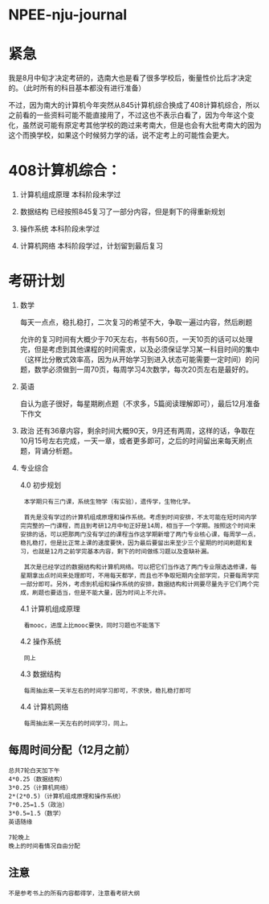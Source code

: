 # NPEE-nju-journal

# 紧急

我是8月中旬才决定考研的，选南大也是看了很多学校后，衡量性价比后才决定的。（此时所有的科目基本都没有进行准备）

不过，因为南大的计算机今年突然从845计算机综合换成了408计算机综合，所以之前看的一些资料可能不能直接用了，不过这也不表示白看了，因为今年这个变化，虽然说可能有原定考其他学校的跑过来考南大，但是也会有大批考南大的因为这个而换学校，如果这个时候努力学的话，说不定考上的可能性会更大。

# 408计算机综合：

1. 计算机组成原理
	本科阶段未学过
	
2. 数据结构
	已经按照845复习了一部分内容，但是剩下的得重新规划
	
3. 操作系统
	本科阶段未学过
	
4. 计算机网络
	本科阶段学过，计划留到最后复习

# 考研计划
1. 数学

	每天一点点，稳扎稳打，二次复习的希望不大，争取一遍过内容，然后刷题
	
	允许的复习时间有大概少于70天左右，书有560页，一天10页的话可以处理完，但是考虑到其他课程的时间需求，以及必须保证学习某一科目时间的集中（这样比分散式效率高，因为从开始学习到进入状态可能需要一定时间）的问题，数学必须做到一周70页，每周学习4次数学，每次20页左右是最好的。
		
2. 英语

	自认为底子很好，每星期刷点题（不求多，5篇阅读理解即可），最后12月准备下作文
	
3. 政治
	还有36章内容，剩余时间大概90天，9月还有两周，这样的话，争取在10月15号左右完成，一天一章，或者更多即可，之后的时间留出来每天刷点题，背诵分析题。
	
4. 专业综合

	4.0 初步规划
	
		本学期只有三门课，系统生物学（有实验），遗传学，生物化学。
		
		首先是没有学过的计算机组成原理和操作系统。考虑到时间安排，不太可能在短时间内学完完整的一门课程，而且到考研12月中旬正好是14周，相当于一个学期。按照这个时间来安排的话，可以把那两门没有学过的课程当作这学期新增了两门专业核心课，每周学一点，稳扎稳打，但是比正常上课的速度要快，因为最后要留出来至少三个星期的时间刷题和复习，也就是12月之前学完基本内容，剩下的时间做练习题以及查缺补漏。
		
		其次是已经学过的数据结构和计算机网络。可以把它们当作选了两门专业限选选修课，每星期拿出点时间来处理即可，不用每天都学，而且也不争取短期内全部学完，只要每周学完一部分即可。另外，考虑到机组和操作系统的安排，数据结构和计网要尽量先于它们两个完成，刷题也要适当，但是不能大量，因为时间上不允许。
		
	4.1 计算机组成原理
	
		看mooc，进度上比mooc要快，同时习题也不能落下
		
	4.2 操作系统
	
		同上
		
	4.3 数据结构
	
		每周抽出来一天半左右的时间学习即可，不求快，稳扎稳打即可
		
	4.4 计算机网络
	
		每周抽出来一天左右的时间学习，同上。
		

## 每周时间分配（12月之前）

	总共7轮白天加下午
	4*0.25（数据结构）
	3*0.25（计算机网络）
	2*(2*0.5)（计算机组成原理和操作系统）
	7*0.25=1.5（政治）
	3*0.5=1.5（数学）
	英语随缘
	
	7轮晚上
	晚上的时间看情况自由分配

## 注意
	不是参考书上的所有内容都得学，注意看考研大纲










